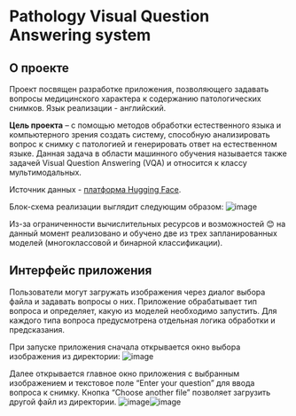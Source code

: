 # Pathology Visual Question Answering system

## О проекте

Проект посвящен разработке приложения, позволяющего задавать вопросы медицинского характера к содержанию патологических снимков. Язык реализации - английский.

**Цель проекта** – с помощью методов обработки естественного языка и компьютерного зрения создать систему, способную анализировать вопрос к снимку с патологией и генерировать ответ на естественном языке. Данная задача в области машинного обучения называется также задачей Visual Question Answering (VQA) и относится к классу мультимодальных.

Источник данных - [платформа Hugging Face](https://huggingface.co/datasets/flaviagiammarino/path-vqa).

Блок-схема реализации выглядит следующим образом:
![image](https://github.com/user-attachments/assets/c4f609f7-8038-4852-a323-29579148a719)

Из-за ограниченности вычислительных ресурсов и возможностей :blush: на данный момент реализовано и обучено две из трех запланированных моделей (многоклассовой и бинарной классификации).

## Интерфейс приложения

Пользователи могут загружать изображения через диалог выбора файла и задавать вопросы о них. Приложение обрабатывает тип вопроса и определяет, какую из моделей необходимо запустить. Для каждого типа вопроса предусмотрена отдельная логика обработки и предсказания.

При запуске приложения сначала открывается окно выбора изображения из директории:
![image](https://github.com/user-attachments/assets/d30cf579-c115-44f6-8ebf-43ed5c961a35)

Далее открывается главное окно приложения с выбранным изображением и текстовое поле “Enter your question” для ввода вопроса к снимку. Кнопка “Choose another file” позволяет загрузить другой файл из директории.
![image](https://github.com/user-attachments/assets/52c2a7ff-98ed-4484-973b-92ef3ab2ab9e)![image](https://github.com/user-attachments/assets/97b9865d-341b-45d8-bdf4-ccb377af9c90)


